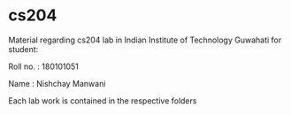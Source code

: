 # cs204

Material regarding cs204 lab in Indian Institute of Technology Guwahati for student:


Roll no. : 180101051

Name : Nishchay Manwani


Each lab work is contained in the respective folders
